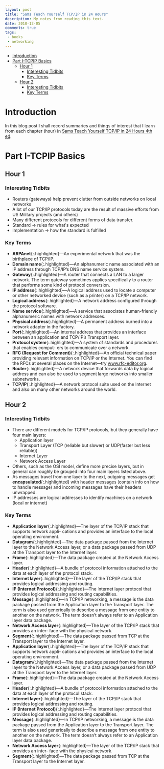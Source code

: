 ```yaml
---
layout: post
title: "Sams Teach Yourself TCP/IP in 24 Hours"
description: My notes from reading this text.
date: 2018-12-05
comments: true
tags:
 - books
 - networking
---
```



<!-- vim-markdown-toc Redcarpet -->

* [Introduction](#introduction)
* [Part I-TCPIP Basics](#part-i-tcpip-basics)
    * [Hour 1](#hour-1)
        * [Interesting Tidbits](#interesting-tidbits)
        * [Key Terms](#key-terms)
    * [Hour 2](#hour-2)
        * [Interesting Tidbits](#interesting-tidbits)
        * [Key Terms](#key-terms)

<!-- vim-markdown-toc -->

# Introduction

In this blog post I shall record summaries and things of interest that I learn from each chapter (hour) in [Sams Teach Yourself TCP/IP in 24 Hours 4th ed](https://www.amazon.com/Sams-Teach-Yourself-TCP-Hours/dp/0672329964).

# Part I-TCPIP Basics

## Hour 1

### Interesting Tidbits

* Routers (gateways)  help prevent clutter from outside networks on local networks
* A lot of our TCP/IP protocols today are the result of massive efforts from US Military projects (and others)
* Many different protocols for different forms of data transfer.
* Standard -> rules for what's expected
* Implementation -> how the standard is fulfilled

### Key Terms
* **ARPAnet**{:.highlighted}—An experimental network that was the birthplace of TCP/IP.
* **Domain name**{:.highlighted}—An alphanumeric name associated with an IP address
through TCP/IP’s DNS name service system.
* **Gateway**{:.highlighted}—A router that connects a LAN to a larger network. The term
gateway sometimes applies specifically to a router that performs some kind
of protocol conversion.
* **IP address**{:.highlighted}—A logical address used to locate a computer or other networked
device (such as a printer) on a TCP/IP network.
* **Logical address**{:.highlighted}—A network address configured through the protocol software.
* **Name service**{:.highlighted}—A service that associates human-friendly alphanumeric
names with network addresses.
* **Physical address**{:.highlighted}—A permanent address burned into a network adapter in
the factory.
* **Port**{:.highlighted}—An internal address that provides an interface between an application
and TCP/IP’s Transport layer.
* **Protocol system**{:.highlighted}—A system of standards and procedures that enables comput-
ers to communicate over a network.
* **RFC (Request for Comment)**{:.highlighted}—An official technical paper providing relevant
information on TCP/IP or the Internet. You can find the RFCs at several places
on the Internet—try www.rfc-editor.org.
* **Router**{:.highlighted}—A network device that forwards data by logical address and can also
be used to segment large networks into smaller subnetworks.
* **TCP/IP**{:.highlighted}—A network protocol suite used on the Internet and also on many
other networks around the world.



## Hour 2

### Interesting Tidbits
* There are different models for TCP/IP protocols, but they generally have four main layers:
    * Application layer
    * Transport Layer (TCP (reliable but slower) or UDP(faster but less reliable))
    * Internet Layer
    * Network Access Layer
* Others, such as the OSI model, define more precise layers, but in general can roughly be grouped into four main layers listed above.
* As messages travel from one layer to the next, outgoing messages get **encapsulated**{:.highlighted} with header messages (contain info on how to handle message) and incoming messages have their headers unwrapped.
* IP addresses are logical addresses to identify machines on a network (local or internet)

### Key Terms
* **Application layer**{:.highlighted}—The layer of the TCP/IP stack that supports network appli-
cations and provides an interface to the local operating environment.
* **Datagram**{:.highlighted}—The data package passed from the Internet layer to the Network
Access layer, or a data package passed from UDP at the Transport layer to the
Internet layer.
* **Frame**{:.highlighted}—The data package created at the Network Access layer.
* **Header**{:.highlighted}—A bundle of protocol information attached to the data at each layer
of the protocol stack.
* **Internet layer**{:.highlighted}—The layer of the TCP/IP stack that provides logical addressing
and routing.
* **IP (Internet Protocol)**{:.highlighted}—The Internet layer protocol that provides logical
addressing and routing capabilities.
* **Message**{:.highlighted}—In TCP/IP networking, a message is the data package passed from
the Application layer to the Transport layer. The term is also used generically
to describe a message from one entity to another on the network. The term
doesn’t always refer to an Application layer data package.
* **Network Access layer**{:.highlighted}—The layer of the TCP/IP stack that provides an inter-
face with the physical network.
* **Segment**{:.highlighted}—The data package passed from TCP at the Transport layer to the
Internet layer.
* **Application layer**{:.highlighted}—The layer of the TCP/IP stack that supports network appli-
cations and provides an interface to the local operating environment.
* **Datagram**{:.highlighted}—The data package passed from the Internet layer to the Network
Access layer, or a data package passed from UDP at the Transport layer to the
Internet layer.
* **Frame**{:.highlighted}—The data package created at the Network Access layer.
* **Header**{:.highlighted}—A bundle of protocol information attached to the data at each layer
of the protocol stack.
* **Internet layer**{:.highlighted}—The layer of the TCP/IP stack that provides logical addressing
and routing.
* **IP (Internet Protocol)**{:.highlighted}—The Internet layer protocol that provides logical
addressing and routing capabilities.
* **Message**{:.highlighted}—In TCP/IP networking, a message is the data package passed from
the Application layer to the Transport layer. The term is also used generically
to describe a message from one entity to another on the network. The term
doesn’t always refer to an Application layer data package.
* **Network Access layer**{:.highlighted}—The layer of the TCP/IP stack that provides an inter-
face with the physical network.
* **Segment**{:.highlighted}—The data package passed from TCP at the Transport layer to the
Internet layer.





